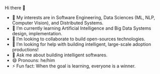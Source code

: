 Hi there 👋
- 🔭 My interests are in Software Engineering, Data Sciences (ML, NLP, Computer Vision), and Distributed Systems.
- 🌱 I’m currently learning Artificial Intelligence and Big Data Systems design, implementation.
- 👯 I’m looking to collaborate to build open-sources technologies.
- 🤔 I’m looking for help with building intelligent, large-scale adoption productions!
- 💬 Ask me about building intelligent softwares.
- 😄 Pronouns: he/him
- ⚡ Fun fact: When the goal is learning, everyone is a winner.

<!---
batumutsu/batumutsu is a ✨ special ✨ repository because its `README.md` (this file) appears on your GitHub profile.
You can click the Preview link to take a look at your changes.
--->
